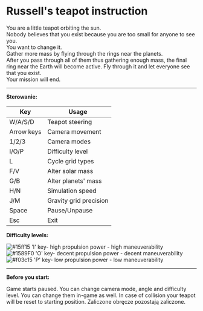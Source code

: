 # Russell's teapot instruction

You are a little teapot orbiting the sun.  
Nobody believes that you exist because you are too small for anyone to see you.  
You want to change it.  
Gather more mass by flying through the rings near the planets.  
After you pass through all of them thus gathering enough mass, the final ring near the Earth will become active. Fly through it and let everyone see that you exist.  
Your mission will end.  

---

**Sterowanie:**

| Key  | Usage |
|------|------ |
| W/A/S/D | Teapot steering |
| Arrow keys | Camera movement |
| 1/2/3 | Camera modes |
| I/O/P | Difficulty level |
| L | Cycle grid types |
| F/V | Alter solar mass |
| G/B | Alter planets' mass |
| H/N | Simulation speed |
| J/M | Gravity grid precision |
| Space | Pause/Unpause |
| Esc | Exit |

**Difficulty levels:**

![#15ff15](https://via.placeholder.com/15/15ff15/000000?text=+) 'I' key- high propulsion power - high maneuverability  
![#1589F0](https://via.placeholder.com/15/1589F0/000000?text=+) 'O' key- decent propulsion power - decent maneuverability  
![#f03c15](https://via.placeholder.com/15/f03c15/000000?text=+) 'P' key- low propulsion power - low maneuverability 

---

**Before you start:**

Game starts paused. You can change camera mode, angle and difficulty level. You can change them in-game as well.
In case of collision your teapot will be reset to starting position. Zaliczone obręcze pozostają zaliczone.
